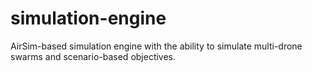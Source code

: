 # simulation-engine
AirSim-based simulation engine with the ability to simulate multi-drone swarms and scenario-based objectives.

